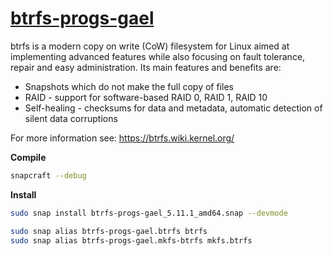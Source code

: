 # [btrfs-progs-gael](https://snapcraft.io/btrfs-progs-gael)

btrfs is a modern copy on write (CoW) filesystem for Linux aimed at implementing advanced features while also focusing on fault tolerance, repair and easy administration. Its main features and benefits are:

* Snapshots which do not make the full copy of files
* RAID - support for software-based RAID 0, RAID 1, RAID 10
* Self-healing - checksums for data and metadata, automatic detection of silent data corruptions

For more information see: https://btrfs.wiki.kernel.org/

**Compile**

```bash
snapcraft --debug
```

**Install**

```bash
sudo snap install btrfs-progs-gael_5.11.1_amd64.snap --devmode

sudo snap alias btrfs-progs-gael.btrfs btrfs
sudo snap alias btrfs-progs-gael.mkfs-btrfs mkfs.btrfs
```

